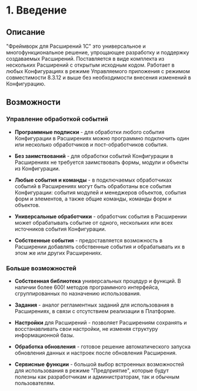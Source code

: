 # 1. Введение

## Описание

"Фреймворк для Расширений 1С" это универсальное и многофункциональное решение, упрощающее разработку и поддержку создаваемых Расширений. Поставляется в виде комплекта из нескольких Расширений с открытым исходным кодом. Работает в любых Конфигурациях в режиме Управляемого приложения с режимом совместимости 8.3.12 и выше без необходимости внесения изменений в Конфигурацию.

## Возможности

### Управление обработкой событий

- **Программные подписки** - для обработки любого события Конфигурации в Расширениях можно программно подключить один или несколько обработчиков и пост-обработчиков события.

- **Без заимствований** - для обработки событий Конфигурации в Расширениях не требуется заимствовать формы, модули и объекты из Конфигурации.

- **Любые события и команды** - в подключаемых обработчиках событий в Расширениях могут быть обработаны все события Конфигурации: события модулей и менеджеров объектов, события форм и элементов, а также общие команды, команды форм и объектов.

- **Универсальные обработчики** - обработчик события в Расширении может обрабатывать событие от одного, нескольких или всех источников события Конфигурации.

- **Собственные события** - предоставляется возможность в Расширении добавлять собственные события и обрабатывать их в этом же или других Расширениях.

### Больше возможностей

- **Собственная библиотека** универсальных процедур и функций. В наличии более 600! методов программного интерфейса, сгруппированных по назначению использования. 

- **Задания** - аналог регламентных заданий для использования в Расширениях, в связи с отсутствием реализации в Платформе.

- **Настройки** для Расширений - позволяет Расширениям сохранять и восстанавливать свои настройки, не изменяя структуру информационной базы.

- **Обработка обновления** - готовое решение автоматического запуска обновления данных и настроек после обновления Расширения.

- **Сервисные функции** - большой выбор встроенных возможностей для использования в режиме "Предприятие", которые будут полезны как разработчикам и администраторам, так и обычным пользователям.



